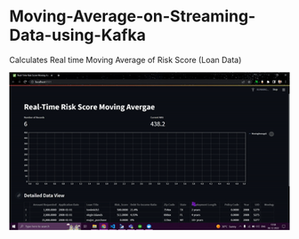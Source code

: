 # Moving-Average-on-Streaming-Data-using-Kafka

Calculates Real time Moving Average of Risk Score (Loan Data)

![](https://github.com/Vishal0540/Moving-Average-on-Streaming-Data-using-Kafka/blob/Main/GIF.gif)

